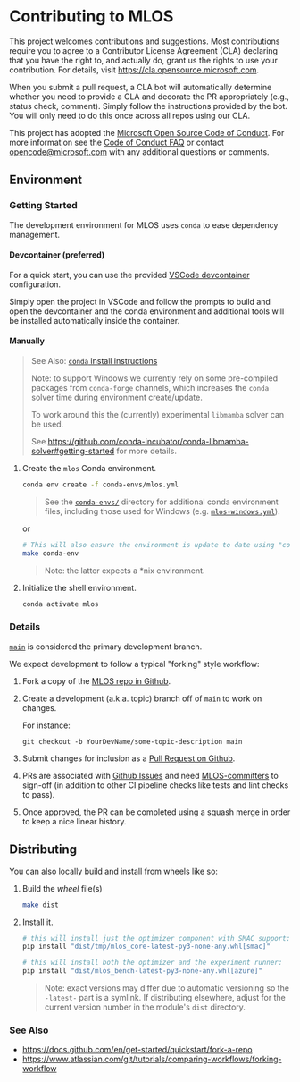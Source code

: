 # Contributing to MLOS

This project welcomes contributions and suggestions.
Most contributions require you to agree to a Contributor License Agreement (CLA) declaring that you have the right to, and actually do, grant us the rights to use your contribution.
For details, visit https://cla.opensource.microsoft.com. <!-- markdownlint-disable-line MD034 -->

When you submit a pull request, a CLA bot will automatically determine whether you need to provide a CLA and decorate the PR appropriately (e.g., status check, comment).
Simply follow the instructions provided by the bot. You will only need to do this once across all repos using our CLA.

This project has adopted the [Microsoft Open Source Code of Conduct](https://opensource.microsoft.com/codeofconduct/).
For more information see the [Code of Conduct FAQ](https://opensource.microsoft.com/codeofconduct/faq/) or contact [opencode@microsoft.com](mailto:opencode@microsoft.com) with any additional questions or comments.

## Environment

### Getting Started

The development environment for MLOS uses `conda` to ease dependency management.

#### Devcontainer (preferred)

For a quick start, you can use the provided [VSCode devcontainer](https://code.visualstudio.com/docs/remote/containers) configuration.

Simply open the project in VSCode and follow the prompts to build and open the devcontainer and the conda environment and additional tools will be installed automatically inside the container.

#### Manually

> See Also: [`conda` install instructions](https://docs.conda.io/projects/conda/en/latest/user-guide/install/index.html)
>
> Note: to support Windows we currently rely on some pre-compiled packages from `conda-forge` channels, which increases the `conda` solver time during environment create/update.
>
> To work around this the (currently) experimental `libmamba` solver can be used.
>
> See <https://github.com/conda-incubator/conda-libmamba-solver#getting-started> for more details.

1. Create the `mlos` Conda environment.

     ```sh
    conda env create -f conda-envs/mlos.yml
    ```

    > See the [`conda-envs/`](./conda-envs/) directory for additional conda environment files, including those used for Windows (e.g. [`mlos-windows.yml`](./conda-envs/mlos-windows.yml)).

   or

    ```sh
    # This will also ensure the environment is update to date using "conda env update -f conda-envs/mlos.yml"
    make conda-env
    ```

    > Note: the latter expects a *nix environment.

1. Initialize the shell environment.

    ```sh
    conda activate mlos
    ```

### Details

[`main`](https://github.com/microsoft/MLOS/tree/main) is considered the primary development branch.

We expect development to follow a typical "forking" style workflow:

1. Fork a copy of the [MLOS repo in Github](https://github.com/microsoft/MLOS).
2. Create a development (a.k.a. topic) branch off of `main` to work on changes.

    For instance:

    ```shell
    git checkout -b YourDevName/some-topic-description main
    ```

3. Submit changes for inclusion as a [Pull Request on Github](https://github.com/microsoft/MLOS/pulls).
4. PRs are associated with [Github Issues](https://github.com/microsoft/MLOS/issues) and need [MLOS-committers](https://github.com/orgs/microsoft/teams/MLOS-committers) to sign-off (in addition to other CI pipeline checks like tests and lint checks to pass).
5. Once approved, the PR can be completed using a squash merge in order to keep a nice linear history.

## Distributing

You can also locally build and install from wheels like so:

1. Build the *wheel* file(s)

    ```sh
    make dist
    ```

2. Install it.

    ```sh
    # this will install just the optimizer component with SMAC support:
    pip install "dist/tmp/mlos_core-latest-py3-none-any.whl[smac]"
    ```

    ```sh
    # this will install both the optimizer and the experiment runner:
    pip install "dist/mlos_bench-latest-py3-none-any.whl[azure]"
    ```

    > Note: exact versions may differ due to automatic versioning so the `-latest-` part is a symlink.
    > If distributing elsewhere, adjust for the current version number in the module's `dist` directory.

### See Also

- <https://docs.github.com/en/get-started/quickstart/fork-a-repo>
- <https://www.atlassian.com/git/tutorials/comparing-workflows/forking-workflow>
